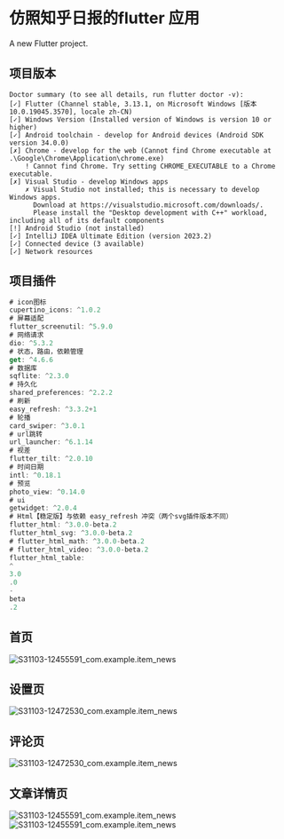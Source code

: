 # 仿照知乎日报的flutter 应用

A new Flutter project.

## 项目版本

```
Doctor summary (to see all details, run flutter doctor -v):
[✓] Flutter (Channel stable, 3.13.1, on Microsoft Windows [版本 10.0.19045.3570], locale zh-CN)
[✓] Windows Version (Installed version of Windows is version 10 or higher)
[✓] Android toolchain - develop for Android devices (Android SDK version 34.0.0)
[✗] Chrome - develop for the web (Cannot find Chrome executable at .\Google\Chrome\Application\chrome.exe)
    ! Cannot find Chrome. Try setting CHROME_EXECUTABLE to a Chrome executable.
[✗] Visual Studio - develop Windows apps
    ✗ Visual Studio not installed; this is necessary to develop Windows apps.
      Download at https://visualstudio.microsoft.com/downloads/.
      Please install the "Desktop development with C++" workload, including all of its default components
[!] Android Studio (not installed)
[✓] IntelliJ IDEA Ultimate Edition (version 2023.2)
[✓] Connected device (3 available)
[✓] Network resources
```

## 项目插件

```dart
# icon图标
cupertino_icons: ^1.0.2
# 屏幕适配
flutter_screenutil: ^5.9.0
# 网络请求
dio: ^5.3.2
# 状态，路由，依赖管理
get: ^4.6.6
# 数据库
sqflite: ^2.3.0
# 持久化
shared_preferences: ^2.2.2
# 刷新
easy_refresh: ^3.3.2+1
# 轮播
card_swiper: ^3.0.1
# url跳转
url_launcher: ^6.1.14
# 视差
flutter_tilt: ^2.0.10
# 时间日期
intl: ^0.18.1
# 预览
photo_view: ^0.14.0
# ui
getwidget: ^2.0.4
# Html【稳定版】与依赖 easy_refresh 冲突（两个svg插件版本不同）
flutter_html: ^3.0.0-beta.2
flutter_html_svg: ^3.0.0-beta.2
# flutter_html_math: ^3.0.0-beta.2
# flutter_html_video: ^3.0.0-beta.2
flutter_html_table:
^
3.0
.0
-
beta
.2
```

## 首页

![S31103-12455591_com.example.item_news](assets/md/S31103-12455591_com.example.item_news.png)

## 设置页

![S31103-12472530_com.example.item_news](assets/md/S31103-12460666_com.example.item_news.png)

## 评论页

![S31103-12472530_com.example.item_news](assets/md/S31103-12472530_com.example.item_news.png)

## 文章详情页

![S31103-12455591_com.example.item_news](assets/md/tmp_1059964480_S31104-17310627_com.example.item_n.png)
![S31103-12455591_com.example.item_news](assets/md/tmp_1059984552_S31104-17312917_com.example.item_n.png)